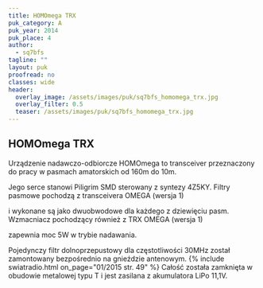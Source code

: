 ```yaml
---
title: HOMOmega TRX
puk_category: A
puk_year: 2014
puk_place: 4
author: 
  - sq7bfs
tagline: ""
layout: puk
proofread: no
classes: wide
header:
  overlay_image: /assets/images/puk/sq7bfs_homomega_trx.jpg
  overlay_filter: 0.5
  teaser: /assets/images/puk/sq7bfs_homomega_trx.jpg
---
```






 







HOMOmega TRX
------------





 Urządzenie nadawczo-odbiorcze HOMOmega to transceiver przeznaczony do pracy w pasmach amatorskich od 160m do 10m.





 Jego serce stanowi Piligrim SMD sterowany z syntezy 4Z5KY. Filtry pasmowe pochodzą z transceivera OMEGA (wersja 1)

 i wykonane są jako dwuobwodowe dla każdego z dziewięciu pasm. Wzmacniacz pochodzący również z TRX OMEGA (wersja 1)

 zapewnia moc 5W w trybie nadawania.

 Pojedynczy filtr dolnoprzepustowy dla częstotliwości 30MHz został zamontowany bezpośrednio na gnieździe antenowym.
{% include swiatradio.html on_page="01/2015 str. 49" %}
 Całość została zamknięta w obudowie metalowej typu T i jest zasilana z akumulatora LiPo 11,1V.

 




 





 


